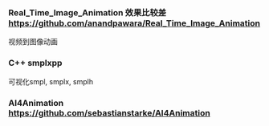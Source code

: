 
### Real_Time_Image_Animation 效果比较差 https://github.com/anandpawara/Real_Time_Image_Animation
视频到图像动画 

### C++ smplxpp
可视化smpl, smplx, smplh

### AI4Animation https://github.com/sebastianstarke/AI4Animation









